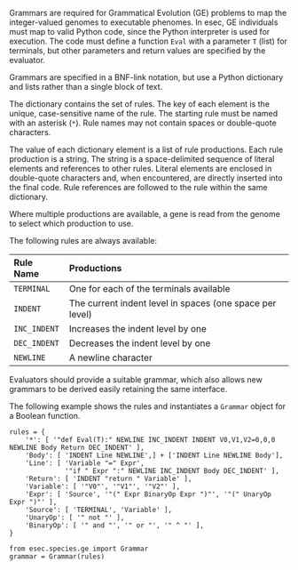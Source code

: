 Grammars are required for Grammatical Evolution (GE) problems to map the integer-valued genomes to executable phenomes. In esec, GE individuals must map to valid Python code, since the Python interpreter is used for execution. The code must define a function `Eval` with a parameter `T` (list) for terminals, but other parameters and return values are specified by the evaluator.

Grammars are specified in a BNF-link notation, but use a Python dictionary and lists rather than a single block of text.

The dictionary contains the set of rules. The key of each element is the unique, case-sensitive name of the rule. The starting rule must be named with an asterisk (`*`). Rule names may not contain spaces or double-quote characters.

The value of each dictionary element is a list of rule productions. Each rule production is a string. The string is a space-delimited sequence of literal elements and references to other rules. Literal elements are enclosed in double-quote characters and, when encountered, are directly inserted into the final code. Rule references are followed to the rule within the same dictionary.

Where multiple productions are available, a gene is read from the genome to select which production to use.

The following rules are always available:

| **Rule Name** | **Productions** |
|:--------------|:----------------|
| `TERMINAL` | One for each of the terminals available |
| `INDENT` | The current indent level in spaces (one space per level) |
| `INC_INDENT` | Increases the indent level by one |
| `DEC_INDENT` | Decreases the indent level by one |
| `NEWLINE` | A newline character |

Evaluators should provide a suitable grammar, which also allows new grammars to be derived easily retaining the same interface.

The following example shows the rules and instantiates a `Grammar` object for a Boolean function.

```
rules = {
    '*': [ '"def Eval(T):" NEWLINE INC_INDENT INDENT V0,V1,V2=0,0,0 NEWLINE Body Return DEC_INDENT' ],
    'Body': [ 'INDENT Line NEWLINE',] + ['INDENT Line NEWLINE Body'],
    'Line': [ 'Variable "=" Expr',
              '"if " Expr ":" NEWLINE INC_INDENT Body DEC_INDENT' ],
    'Return': [ 'INDENT "return " Variable' ],
    'Variable': [ '"V0"', '"V1"', '"V2"' ],
    'Expr': [ 'Source', '"(" Expr BinaryOp Expr ")"', '"(" UnaryOp Expr ")"' ],
    'Source': [ 'TERMINAL', 'Variable' ],
    'UnaryOp': [ '" not "' ],
    'BinaryOp': [ '" and "', '" or "', '" ^ "' ],
}

from esec.species.ge import Grammar
grammar = Grammar(rules)
```